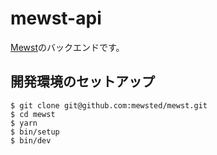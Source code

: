 # mewst-api

[Mewst](https://www.mewst.com)のバックエンドです。

## 開発環境のセットアップ

```
$ git clone git@github.com:mewsted/mewst.git
$ cd mewst
$ yarn
$ bin/setup
$ bin/dev
```
